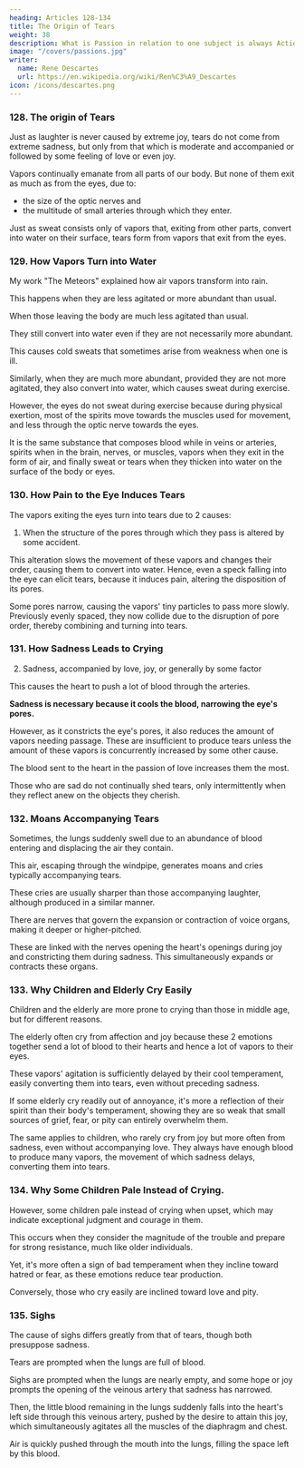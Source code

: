```yaml
---
heading: Articles 128-134
title: The Origin of Tears
weight: 38
description: What is Passion in relation to one subject is always Action in another respect.
image: "/covers/passions.jpg"
writer:
  name: Rene Descartes
  url: https://en.wikipedia.org/wiki/Ren%C3%A9_Descartes
icon: /icons/descartes.png
---
```



### 128. The origin of Tears

Just as laughter is never caused by extreme joy, tears do not come from extreme sadness, but only from that which is moderate and accompanied or followed by some feeling of love or even joy. 

Vapors continually emanate from all parts of our body. But none of them exit as much as from the eyes, due to:
- the size of the optic nerves and
- the multitude of small arteries through which they enter. 

Just as sweat consists only of vapors that, exiting from other parts, convert into water on their surface, tears form from vapors that exit from the eyes.


<!-- ### 129. How vapors change into water

The "Meteors", explained how the vapors of the air turn into rain, which happens when they are less agitated or more abundant than usual, I believe that when those leaving the body are much less agitated than usual, although they are not so abundant, they still convert into water. 

This causes the cold sweats that sometimes come from weakness when one is ill. 

I also believe that when they are much more abundant, provided they are not more agitated with it, they also convert into water, which causes sweat during physical exercise. However, the eyes do not sweat during exercise because during bodily exertion, most of the spirits go to the muscles used for movement, and less go through the optic nerve to the eyes. 

It is the same substance that composes blood while in veins or arteries, spirits when in the brain, nerves, or muscles, vapors when they exit in the form of air, and finally sweat or tears when it thickens into water on the body's or eyes' surface.
 -->

### 129. How Vapors Turn into Water

My work "The Meteors" explained how air vapors transform into rain.

This happens when they are less agitated or more abundant than usual. 

When those leaving the body are much less agitated than usual. 

They still convert into water even if they are not necessarily more abundant.

This causes cold sweats that sometimes arise from weakness when one is ill. 

Similarly, when they are much more abundant, provided they are not more agitated, they also convert into water, which causes sweat during exercise. 

However, the eyes do not sweat during exercise because during physical exertion, most of the spirits move towards the muscles used for movement, and less through the optic nerve towards the eyes. 

It is the same substance that composes blood while in veins or arteries, spirits when in the brain, nerves, or muscles, vapors when they exit in the form of air, and finally sweat or tears when they thicken into water on the surface of the body or eyes.


### 130. How Pain to the Eye Induces Tears

The vapors exiting the eyes turn into tears due to 2 causes:

1. When the structure of the pores through which they pass is altered by some accident. 

This alteration slows the movement of these vapors and changes their order, causing them to convert into water. Hence, even a speck falling into the eye can elicit tears, because it induces pain, altering the disposition of its pores. 

Some pores narrow, causing the vapors' tiny particles to pass more slowly. Previously evenly spaced, they now collide due to the disruption of pore order, thereby combining and turning into tears.


### 131. How Sadness Leads to Crying

2. Sadness, accompanied by love, joy, or generally by some factor

This causes the heart to push a lot of blood through the arteries. 

**Sadness is necessary because it cools the blood, narrowing the eye's pores.** 

However, as it constricts the eye's pores, it also reduces the amount of vapors needing passage. These are  insufficient to produce tears unless the amount of these vapors is concurrently increased by some other cause.

The blood sent to the heart in the passion of love increases them the most. 

Those who are sad do not continually shed tears, only intermittently when they reflect anew on the objects they cherish.


### 132. Moans Accompanying Tears

Sometimes, the lungs suddenly swell due to an abundance of blood entering and displacing the air they contain.

This air, escaping through the windpipe, generates moans and cries typically accompanying tears. 

These cries are usually sharper than those accompanying laughter, although produced in a similar manner. 

There are nerves that govern the expansion or contraction of voice organs, making it deeper or higher-pitched.

These are linked with the nerves opening the heart's openings during joy and constricting them during sadness. This simultaneously expands or contracts these organs.


### 133. Why Children and Elderly Cry Easily

Children and the elderly are more prone to crying than those in middle age, but for different reasons. 

The elderly often cry from affection and joy because these 2 emotions together send a lot of blood to their hearts and hence a lot of vapors to their eyes.

These vapors' agitation is sufficiently delayed by their cool temperament, easily converting them into tears, even without preceding sadness. 

If some elderly cry readily out of annoyance, it's more a reflection of their spirit than their body's temperament, showing they are so weak that small sources of grief, fear, or pity can entirely overwhelm them.

The same applies to children, who rarely cry from joy but more often from sadness, even without accompanying love. They always have enough blood to produce many vapors, the movement of which sadness delays, converting them into tears.


### 134. Why Some Children Pale Instead of Crying.

However, some children pale instead of crying when upset, which may indicate exceptional judgment and courage in them. 

This occurs when they consider the magnitude of the trouble and prepare for strong resistance, much like older individuals. 

Yet, it's more often a sign of bad temperament when they incline toward hatred or fear, as these emotions reduce tear production. 

Conversely, those who cry easily are inclined toward love and pity.




### 135. Sighs

The cause of sighs differs greatly from that of tears, though both presuppose sadness. 

Tears are prompted when the lungs are full of blood.

Sighs are prompted when the lungs are nearly empty, and some hope or joy prompts the opening of the veinous artery that sadness has narrowed.

Then, the little blood remaining in the lungs suddenly falls into the heart's left side through this veinous artery, pushed by the desire to attain this joy, which simultaneously agitates all the muscles of the diaphragm and chest.

Air is quickly pushed through the mouth into the lungs, filling the space left by this blood. 

<!-- This is what we call sighing. -->
